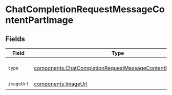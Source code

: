 # ChatCompletionRequestMessageContentPartImage


## Fields

| Field                                                                                                                                      | Type                                                                                                                                       | Required                                                                                                                                   | Description                                                                                                                                |
| ------------------------------------------------------------------------------------------------------------------------------------------ | ------------------------------------------------------------------------------------------------------------------------------------------ | ------------------------------------------------------------------------------------------------------------------------------------------ | ------------------------------------------------------------------------------------------------------------------------------------------ |
| `type`                                                                                                                                     | [components.ChatCompletionRequestMessageContentPartImageType](../../models/components/chatcompletionrequestmessagecontentpartimagetype.md) | :heavy_check_mark:                                                                                                                         | The type of the content part.                                                                                                              |
| `imageUrl`                                                                                                                                 | [components.ImageUrl](../../models/components/imageurl.md)                                                                                 | :heavy_check_mark:                                                                                                                         | N/A                                                                                                                                        |